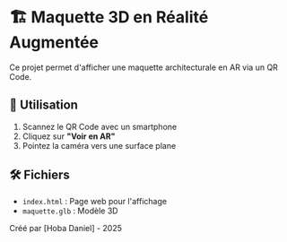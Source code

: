 # 🏗️ Maquette 3D en Réalité Augmentée  

Ce projet permet d'afficher une maquette architecturale en AR via un QR Code.  

## 📱 Utilisation  
1. Scannez le QR Code avec un smartphone  
2. Cliquez sur **"Voir en AR"**  
3. Pointez la caméra vers une surface plane  

## 🛠️ Fichiers  
- `index.html` : Page web pour l'affichage  
- `maquette.glb` : Modèle 3D  

Créé par [Hoba Daniel] - 2025  
